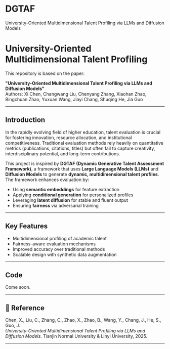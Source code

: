 # DGTAF
University-Oriented Multidimensional Talent Profiling via LLMs and Diffusion Models

# University-Oriented Multidimensional Talent Profiling

This repository is based on the paper:

**"University-Oriented Multidimensional Talent Profiling via LLMs and Diffusion Models"**  
Authors: Xi Chen, Changwang Liu, Chenyang Zhang, Xiaohan Zhao, Bingchuan Zhao, Yuxuan Wang, Jiayi Chang, Shuqing He, Jia Guo 

---

##  Introduction

In the rapidly evolving field of higher education, talent evaluation is crucial for fostering innovation, resource allocation, and institutional competitiveness. Traditional evaluation methods rely heavily on quantitative metrics (publications, citations, titles) but often fail to capture creativity, interdisciplinary potential, and long-term contributions.

This project is inspired by **DGTAF (Dynamic Generative Talent Assessment Framework)**, a framework that uses **Large Language Models (LLMs)** and **Diffusion Models** to generate **dynamic, multidimensional talent profiles**. The framework enhances evaluation by:
- Using **semantic embeddings** for feature extraction  
- Applying **conditional generation** for personalized profiles  
- Leveraging **latent diffusion** for stable and fluent output  
- Ensuring **fairness** via adversarial training  

---

##  Key Features
- Multidimensional profiling of academic talent  
- Fairness-aware evaluation mechanisms  
- Improved accuracy over traditional methods  
- Scalable design with synthetic data augmentation  

---

## Code
Come soon.  

---

## 📌 Reference
Chen, X., Liu, C., Zhang, C., Zhao, X., Zhao, B., Wang, Y., Chang, J., He, S., Guo, J.  
*University-Oriented Multidimensional Talent Profiling via LLMs and Diffusion Models*. Tianjin Normal University & Linyi University, 2025.  

---
